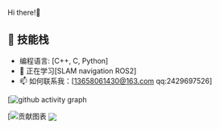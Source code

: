 Hi there!👋
## 🚀 技能栈
- 编程语言: [C++, C, Python]
- 🌱 正在学习[SLAM navigation ROS2]
- 📫 如何联系我：[13658061430@163.com qq:2429697526]

 [![github activity graph](https://github-readme-activity-graph.vercel.app/graph?username=PeiXinYang-IST&theme=high-contrast)

 [![贡献图表](https://github-readme-streak-stats.herokuapp.com/?user=PeiXinYang-IST&theme=radical)   <img align="center" src="https://github-readme-stats.vercel.app/api/top-langs/?username=PeiXinYang-IST&layout=compact&theme=buefy&hide_border=true" />
 

